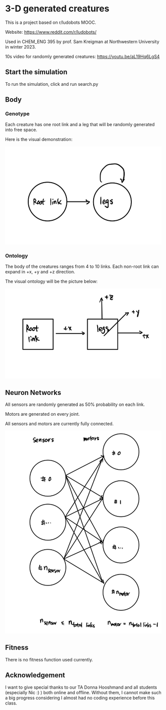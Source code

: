 3-D generated creatures
======
This is a project based on r/ludobots MOOC.

Website: https://www.reddit.com/r/ludobots/

Used in CHEM_ENG 395 by prof. Sam Kreigman at Northwestern University in winter 2023.

10s video for randomly generated creatures: https://youtu.be/aL19Hq6LgS4

Start the simulation
---
To run the simulation, click and run search.py


## Body

### Genotype

Each creature has one root link and a leg that will be randomly generated into free space.

Here is the visual demonstration:

![alt text](https://github.com/DerekXu0518/Mybots/blob/3D_snake/Images/IMG_0051.jpeg)

### Ontology

The body of the creatures ranges from 4 to 10 links. Each non-root link can expand in +x, +y and +z direction.

The visual ontology will be the picture below:

![alt text](https://github.com/DerekXu0518/Mybots/blob/3D_snake/Images/IMG_0052.jpeg)

Neuron Networks
---
All sensors are randomly generated as 50% probability on each link.

Motors are generated on every joint.

All sensors and motors are currently fully connected.

![alt text](https://github.com/DerekXu0518/Mybots/blob/3D_snake/Images/IMG_0053.jpeg)

Fitness 
---
There is no fitness function used currently.

## Acknowledgement

I want to give special thanks to our TA Donna Hooshmand and all students (especially Nic :) ) both online and offline. 
Without them, I cannot make such a big progress considering I almost had no coding experience before this class.




